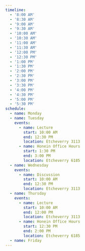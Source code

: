 ```yaml
---
timeline:
  - '8:00 AM'
  - '8:30 AM'
  - '9:00 AM'
  - '9:30 AM'
  - '10:00 AM'
  - '10:30 AM'
  - '11:00 AM'
  - '11:30 AM'
  - '12:00 PM'
  - '12:30 PM'
  - '1:00 PM'
  - '1:30 PM'
  - '2:00 PM'
  - '2:30 PM'
  - '3:00 PM'
  - '3:30 PM'
  - '4:00 PM'
  - '4:30 PM'
  - '5:00 PM'
  - '5:30 PM'
schedule:
  - name: Monday
  - name: Tuesday
    events:
      - name: Lecture
        start: 10:00 AM
        end: 12:30 PM
        location: Etcheverry 3113
      - name: Honein Office Hours
        start: 1:30 PM
        end: 3:00 PM
        location: Etcheverry 6185
  - name: Wednesday
    events:
      - name: Discussion
        start: 10:00 AM
        end: 12:30 PM
        location: Etcheverry 3113
  - name: Thursday
    events:
      - name: Lecture
        start: 10:00 AM
        end: 12:00 PM
        location: Etcheverry 3113
      - name: Honein Office Hours
        start: 12:30 PM
        end: 2:00 PM
        location: Etcheverry 6185
  - name: Friday
---
```

